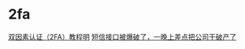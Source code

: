 # 2fa
[双因素认证（2FA）教程明](https://ruanyifeng.com/blog/2017/11/2fa-tutorial.html)
[短信接口被爆破了，一晚上差点把公司干破产了](https://juejin.cn/post/7413322738315378697)
